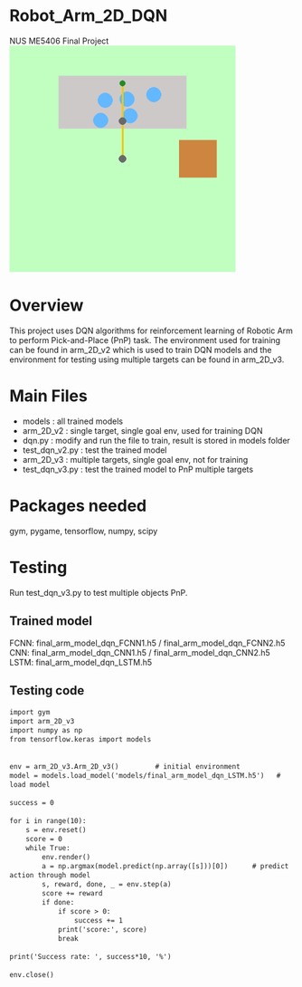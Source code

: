 # Robot_Arm_2D_DQN
NUS ME5406 Final Project  
<img src="https://github.com/chifongip/Robot_Arm_2D_DQN/blob/main/5_objects.gif" width="400" height="400"/>

# Overview
This project uses DQN algorithms for reinforcement learning of Robotic Arm to perform Pick-and-Place (PnP) task. The environment used for training can be found in arm_2D_v2 which is used to train DQN models and the environment for testing using multiple targets can be found in arm_2D_v3.

# Main Files
- models      : all trained models
- arm_2D_v2   : single target, single goal env, used for training DQN
- dqn.py      : modify and run the file to train, result is stored in models folder
- test_dqn_v2.py : test the trained model
- arm_2D_v3   : multiple targets, single goal env, not for training
- test_dqn_v3.py : test the trained model to PnP multiple targets

# Packages needed
gym, pygame, tensorflow, numpy, scipy

# Testing 
Run test_dqn_v3.py to test multiple objects PnP.  
## Trained model 
FCNN: final_arm_model_dqn_FCNN1.h5 / final_arm_model_dqn_FCNN2.h5  
CNN: final_arm_model_dqn_CNN1.h5 / final_arm_model_dqn_CNN2.h5  
LSTM: final_arm_model_dqn_LSTM.h5  
## Testing code 
```
import gym
import arm_2D_v3
import numpy as np
from tensorflow.keras import models


env = arm_2D_v3.Arm_2D_v3()         # initial environment 
model = models.load_model('models/final_arm_model_dqn_LSTM.h5')   # load model 

success = 0 

for i in range(10):
    s = env.reset()
    score = 0
    while True:
        env.render()
        a = np.argmax(model.predict(np.array([s]))[0])      # predict action through model 
        s, reward, done, _ = env.step(a)
        score += reward
        if done:
            if score > 0:
                success += 1
            print('score:', score)
            break

print('Success rate: ', success*10, '%')

env.close()
```

